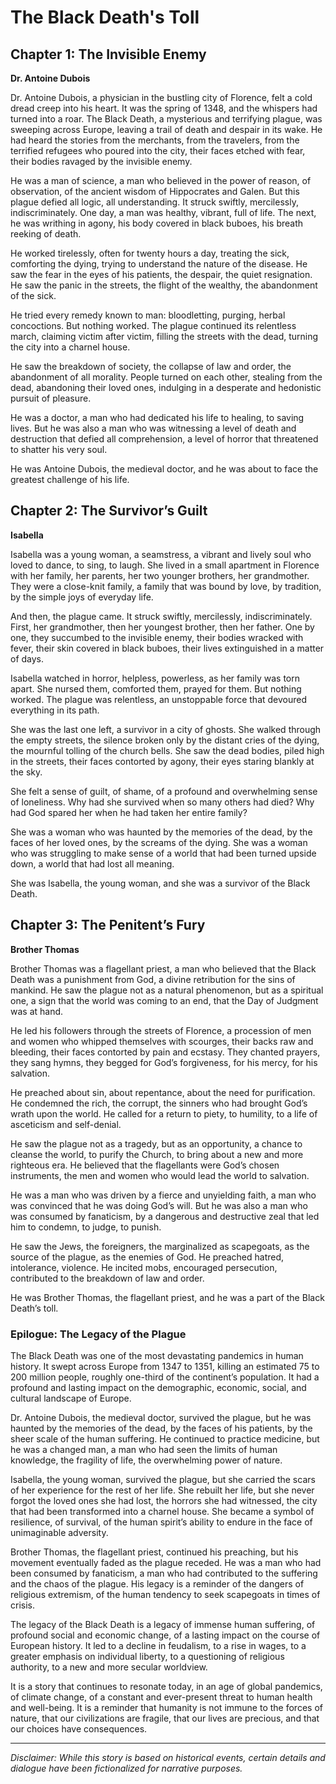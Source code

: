 
# The Black Death's Toll

## Chapter 1: The Invisible Enemy

**Dr. Antoine Dubois**

Dr. Antoine Dubois, a physician in the bustling city of Florence, felt a cold dread creep into his heart. It was the spring of 1348, and the whispers had turned into a roar. The Black Death, a mysterious and terrifying plague, was sweeping across Europe, leaving a trail of death and despair in its wake. He had heard the stories from the merchants, from the travelers, from the terrified refugees who poured into the city, their faces etched with fear, their bodies ravaged by the invisible enemy.

He was a man of science, a man who believed in the power of reason, of observation, of the ancient wisdom of Hippocrates and Galen. But this plague defied all logic, all understanding. It struck swiftly, mercilessly, indiscriminately. One day, a man was healthy, vibrant, full of life. The next, he was writhing in agony, his body covered in black buboes, his breath reeking of death.

He worked tirelessly, often for twenty hours a day, treating the sick, comforting the dying, trying to understand the nature of the disease. He saw the fear in the eyes of his patients, the despair, the quiet resignation. He saw the panic in the streets, the flight of the wealthy, the abandonment of the sick.

He tried every remedy known to man: bloodletting, purging, herbal concoctions. But nothing worked. The plague continued its relentless march, claiming victim after victim, filling the streets with the dead, turning the city into a charnel house.

He saw the breakdown of society, the collapse of law and order, the abandonment of all morality. People turned on each other, stealing from the dead, abandoning their loved ones, indulging in a desperate and hedonistic pursuit of pleasure.

He was a doctor, a man who had dedicated his life to healing, to saving lives. But he was also a man who was witnessing a level of death and destruction that defied all comprehension, a level of horror that threatened to shatter his very soul.

He was Antoine Dubois, the medieval doctor, and he was about to face the greatest challenge of his life.

## Chapter 2: The Survivor’s Guilt

**Isabella**

Isabella was a young woman, a seamstress, a vibrant and lively soul who loved to dance, to sing, to laugh. She lived in a small apartment in Florence with her family, her parents, her two younger brothers, her grandmother. They were a close-knit family, a family that was bound by love, by tradition, by the simple joys of everyday life.

And then, the plague came. It struck swiftly, mercilessly, indiscriminately. First, her grandmother, then her youngest brother, then her father. One by one, they succumbed to the invisible enemy, their bodies wracked with fever, their skin covered in black buboes, their lives extinguished in a matter of days.

Isabella watched in horror, helpless, powerless, as her family was torn apart. She nursed them, comforted them, prayed for them. But nothing worked. The plague was relentless, an unstoppable force that devoured everything in its path.

She was the last one left, a survivor in a city of ghosts. She walked through the empty streets, the silence broken only by the distant cries of the dying, the mournful tolling of the church bells. She saw the dead bodies, piled high in the streets, their faces contorted by agony, their eyes staring blankly at the sky.

She felt a sense of guilt, of shame, of a profound and overwhelming sense of loneliness. Why had she survived when so many others had died? Why had God spared her when he had taken her entire family?

She was a woman who was haunted by the memories of the dead, by the faces of her loved ones, by the screams of the dying. She was a woman who was struggling to make sense of a world that had been turned upside down, a world that had lost all meaning.

She was Isabella, the young woman, and she was a survivor of the Black Death.

## Chapter 3: The Penitent’s Fury

**Brother Thomas**

Brother Thomas was a flagellant priest, a man who believed that the Black Death was a punishment from God, a divine retribution for the sins of mankind. He saw the plague not as a natural phenomenon, but as a spiritual one, a sign that the world was coming to an end, that the Day of Judgment was at hand.

He led his followers through the streets of Florence, a procession of men and women who whipped themselves with scourges, their backs raw and bleeding, their faces contorted by pain and ecstasy. They chanted prayers, they sang hymns, they begged for God’s forgiveness, for his mercy, for his salvation.

He preached about sin, about repentance, about the need for purification. He condemned the rich, the corrupt, the sinners who had brought God’s wrath upon the world. He called for a return to piety, to humility, to a life of asceticism and self-denial.

He saw the plague not as a tragedy, but as an opportunity, a chance to cleanse the world, to purify the Church, to bring about a new and more righteous era. He believed that the flagellants were God’s chosen instruments, the men and women who would lead the world to salvation.

He was a man who was driven by a fierce and unyielding faith, a man who was convinced that he was doing God’s will. But he was also a man who was consumed by fanaticism, by a dangerous and destructive zeal that led him to condemn, to judge, to punish.

He saw the Jews, the foreigners, the marginalized as scapegoats, as the source of the plague, as the enemies of God. He preached hatred, intolerance, violence. He incited mobs, encouraged persecution, contributed to the breakdown of law and order.

He was Brother Thomas, the flagellant priest, and he was a part of the Black Death’s toll.

### Epilogue: The Legacy of the Plague

The Black Death was one of the most devastating pandemics in human history. It swept across Europe from 1347 to 1351, killing an estimated 75 to 200 million people, roughly one-third of the continent’s population. It had a profound and lasting impact on the demographic, economic, social, and cultural landscape of Europe.

Dr. Antoine Dubois, the medieval doctor, survived the plague, but he was haunted by the memories of the dead, by the faces of his patients, by the sheer scale of the human suffering. He continued to practice medicine, but he was a changed man, a man who had seen the limits of human knowledge, the fragility of life, the overwhelming power of nature.

Isabella, the young woman, survived the plague, but she carried the scars of her experience for the rest of her life. She rebuilt her life, but she never forgot the loved ones she had lost, the horrors she had witnessed, the city that had been transformed into a charnel house. She became a symbol of resilience, of survival, of the human spirit’s ability to endure in the face of unimaginable adversity.

Brother Thomas, the flagellant priest, continued his preaching, but his movement eventually faded as the plague receded. He was a man who had been consumed by fanaticism, a man who had contributed to the suffering and the chaos of the plague. His legacy is a reminder of the dangers of religious extremism, of the human tendency to seek scapegoats in times of crisis.

The legacy of the Black Death is a legacy of immense human suffering, of profound social and economic change, of a lasting impact on the course of European history. It led to a decline in feudalism, to a rise in wages, to a greater emphasis on individual liberty, to a questioning of religious authority, to a new and more secular worldview.

It is a story that continues to resonate today, in an age of global pandemics, of climate change, of a constant and ever-present threat to human health and well-being. It is a reminder that humanity is not immune to the forces of nature, that our civilizations are fragile, that our lives are precious, and that our choices have consequences.

***

*Disclaimer: While this story is based on historical events, certain details and dialogue have been fictionalized for narrative purposes.*